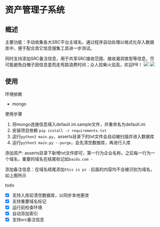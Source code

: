 # 资产管理子系统
## 概述
主要功能：手动收集各大SRC平台主域名，通过程序自动处理以格式化存入数据库中，便于配合其它信息搜集工具进一步测试。

同时支持添加SRC备注信息，用于共享SRC接收范围、接收漏洞类型等信息，尽可能避免白帽子因信息差而走弯路浪费时间；众人拾柴火焰高，欢迎PR！
![](https://qiniu.xxf.world/pic/2024/04/14/7b0e631d-9ad0-46e8-85a9-87f5532d36a8.png)
![](https://qiniu.xxf.world/pic/2024/04/14/b58337c8-3f28-4356-860f-6e18909a50a8.png)
## 使用
环境依赖
- mongo

使用步骤
1. 将mongo连接信息填入default.ini.sample文件，并重命名为default.ini
2. 安装项目依赖 ```pip install -r requirements.txt```
3. 运行`python3 main.py`，asserts目录下的txt文件会自动被扫描并进入数据库
4. 运行`python3 main.py --purge`，会先清空数据库，再进行入库

添加资产: asserts目录下新增txt文件即可，第一行为企业名称，之后每一行为一个域名，重要的域名在结尾标记如`baidu.com -`

添加备注信息：在域名结尾添加`this is ps -`后面的内容均不会被识别为域名，如上图所示

todo
- [x] 支持入库前清空数据库，以同步本地更改
- [x] 支持重要域名标记
- [x] 运行前检查环境
- [x] 自动添加索引
- [x] 支持src备注信息
